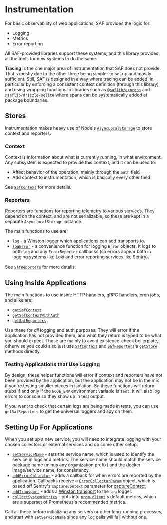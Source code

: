 # Instrumentation

For basic observability of web applications, SAF provides the logic for:

- Logging
- Metrics
- Error reporting

All SAF-provided libraries support these systems, and this library provides all the tools for new systems to do the same.

**Tracing** is the one major area of instrumentation that SAF does not provide. That's mostly due to the other three being simpler to set up and mostly sufficient. Still, SAF is designed in a way where tracing can be added, in particular by enforcing a consistent context definition (through this library) and using wrapping functions in libraries such as [`@saflib/express`](../../express/docs/ref/functions/createHandler.md) and [`@saflib/drizzle-sqlite`](../../drizzle-sqlite3/docs/ref/functions/queryWrapper.md) where spans can be systematically added at package boundaries.

## Stores

Instrumentation makes heavy use of Node's [`AsyncLocalStorage`](https://nodejs.org/api/async_context.html#asynclocalstorage) to store context and reporters.

### Context

Context is information about what is currently running, in what environment. Any subsystem is expected to provide this context, and it can be used to:

- Affect behavior of the operation, mainly through the `auth` field
- Add context to instrumentation, which is basically every other field

See [`SafContext`](./ref/interfaces/SafContext.md) for more details.

### Reporters

Reporters are functions for reporting telemetry to various services. They depend on the context, and are not serializable, so these are kept in a separate `AsyncLocalStorage` instance.

The main functions to use are:

- [`log`](./ref/interfaces/SafReporters.md#log) - a [Winston](https://github.com/winstonjs/winston/tree/2.x) logger which applications can add transports to.
- [`logError`](./ref/interfaces/SafReporters.md#logerror) - a convenience function for logging `Error` objects. It logs to both `log` and any `ErrorReporter` callbacks (so errors appear both in logging systems like Loki and error reporting services like Sentry).

See [`SafReporters`](./ref/interfaces/SafReporters.md) for more details.

## Using Inside Applications

The main functions to use inside HTTP handlers, gRPC handlers, cron jobs, and alike are:

- [`getSafContext`](./ref/functions/getSafContext.md)
- [`getSafContextWithAuth`](./ref/functions/getSafContextWithAuth.md)
- [`getSafReporters`](./ref/functions/getSafReporters.md)

Use these for _all_ logging and auth purposes. They will error if the application has not provided them, and what they return is typed to be what you should expect. These are mainly to avoid existence-check boilerplate, otherwise you could also just use [`SafContext`](./ref/interfaces/SafContext.md) and [`SafReporters`](./ref/interfaces/SafReporters.md)'s [`getStore`](https://nodejs.org/api/async_context.html#asynclocalstoragegetstore) methods directly.

### Testing Applications that Use Logging

By design, these helper functions will error if context and reporters have not been provided by the application, but the application may not be in the mix if you're testing smaller pieces in isolation. So these functions will return stubs if and only if the `NODE_ENV` environment variable is `test`. It will also log errors to console so they show up in test output.

If you want to check that certain logs are being made in tests, you can use `getSafReporters` to get the universal loggers and spy on them.

## Setting Up For Applications

When you set up a new service, you will need to integrate logging with your chosen collectors or external services and do some other setup.

- [`setServiceName`](./ref/functions/setServiceName.md) - sets the service name, which is used to identify the service in logs and metrics. The service name should match the service package name (minus any organization prefix) and the docker image/service name, for consistency.
- [`addErrorCollector`](./ref/functions/addErrorCollector.md) - adds a callback for when errors are reported by the application. Callbacks receive a [`ErrorCollectorParam`](./ref/interfaces/ErrorCollectorParam.md) object, which is based off Sentry's `captureContext` parameter for [captureContext](https://docs.sentry.io/platforms/javascript/guides/node/apis/#captureException)
- [`addTransport`](./ref/functions/addTransport.md) - adds a [Winston transport](https://github.com/winstonjs/winston/blob/2.4.0/docs/transports.md) to the `log` logger.
- [`collectSystemMetrics`](./ref/functions/collectSystemMetrics.md) - opts into [`prom-client`](https://github.com/siimon/prom-client?tab=readme-ov-file#default-metrics)'s default metrics, which are a superset of Prometheus's recommended metrics.

Call all these before initializing any servers or other long-running processes, and start with `setServiceName` since any `log` calls will fail without one.
